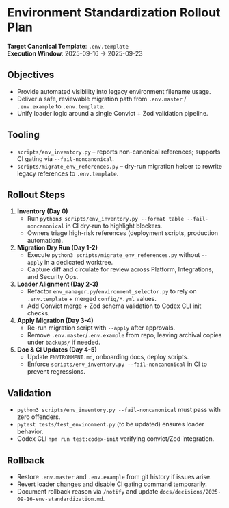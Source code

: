 # Environment Standardization Rollout Plan

**Target Canonical Template**: `.env.template`  
**Execution Window**: 2025-09-16 → 2025-09-23

## Objectives
- Provide automated visibility into legacy environment filename usage.
- Deliver a safe, reviewable migration path from `.env.master` / `.env.example` to `.env.template`.
- Unify loader logic around a single Convict + Zod validation pipeline.

## Tooling
- `scripts/env_inventory.py` – reports non-canonical references; supports CI gating via `--fail-noncanonical`.
- `scripts/migrate_env_references.py` – dry-run migration helper to rewrite legacy references to `.env.template`.

## Rollout Steps
1. **Inventory (Day 0)**
   - Run `python3 scripts/env_inventory.py --format table --fail-noncanonical` in CI dry-run to highlight blockers.
   - Owners triage high-risk references (deployment scripts, production automation).
2. **Migration Dry Run (Day 1-2)**
   - Execute `python3 scripts/migrate_env_references.py` without `--apply` in a dedicated worktree.
   - Capture diff and circulate for review across Platform, Integrations, and Security Ops.
3. **Loader Alignment (Day 2-3)**
   - Refactor `env_manager.py`/`environment_selector.py` to rely on `.env.template` + merged `config/*.yml` values.
   - Add Convict merge + Zod schema validation to Codex CLI init checks.
4. **Apply Migration (Day 3-4)**
   - Re-run migration script with `--apply` after approvals.
   - Remove `.env.master`/`.env.example` from repo, leaving archival copies under `backups/` if needed.
5. **Doc & CI Updates (Day 4-5)**
   - Update `ENVIRONMENT.md`, onboarding docs, deploy scripts.
   - Enforce `scripts/env_inventory.py --fail-noncanonical` in CI to prevent regressions.

## Validation
- `python3 scripts/env_inventory.py --fail-noncanonical` must pass with zero offenders.
- `pytest tests/test_environment.py` (to be updated) ensures loader behavior.
- Codex CLI `npm run test:codex-init` verifying convict/Zod integration.

## Rollback
- Restore `.env.master` and `.env.example` from git history if issues arise.
- Revert loader changes and disable CI gating command temporarily.
- Document rollback reason via `/notify` and update `docs/decisions/2025-09-16-env-standardization.md`.

